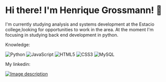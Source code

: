 # Hi there! I'm Henrique Grossmann! 👋
I'm currently studying analysis and systems development at the Estacio college,looking for opportunities to work in the area. 
At the moment I'm focusing in studying back end development in python.

 
Knowledge:

![Python](https://img.shields.io/badge/python-3670A0?style=for-the-badge&logo=python&logoColor=ffdd54)
![JavaScript](https://img.shields.io/badge/javascript-%23323330.svg?style=for-the-badge&logo=javascript&logoColor=%23F7DF1E)
![HTML5](https://img.shields.io/badge/html5-%23E34F26.svg?style=for-the-badge&logo=html5&logoColor=white)
![CSS3](https://img.shields.io/badge/css3-%231572B6.svg?style=for-the-badge&logo=css3&logoColor=white)
![MySQL](https://img.shields.io/badge/mysql-%2300f.svg?style=for-the-badge&logo=mysql&logoColor=white)





My linkedin:



<div>
  
 
 <a href="https://www.linkedin.com/in/henrique-grossmann-534a67249/ " target="_blank">
  <img src="https://img.shields.io/badge/-LinkedIn-%230077B5?style=for-the-badge&logo=linkedin&logoColor=white" alt="Image description">
</a>

 
</div>

 
 <!--    


**HenGrossmann/HenGrossmann** is a ✨ _special_ ✨ repository because its `README.md` (this file) appears on your GitHub profile.

Here are some ideas to get you started:

- 🔭 I’m currently working on ...
- 🌱 I’m currently learning ...
- 👯 I’m looking to collaborate on ...
- 🤔 I’m looking for help with ...
- 💬 Ask me about ...
- 📫 How to reach me: ...
- 😄 Pronouns: ...
- ⚡ Fun fact: ...
-->
